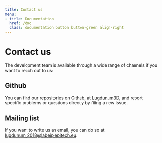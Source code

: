 ```yaml
---
title: Contact us
menu:
- title: Documentation
  href: /doc
  class: documentation button button-green align-right
---
```


# Contact us

The development team is available through a wide range of channels if you want to reach out to us:

## Github

You can find our repositories on Github, at [Lugdunum3D](https://github.com/Lugdunum3D "Lugdunum3D's Github organization"), and report specific problems or questions directly by filing a new issue.

## Mailing list

If you want to write us an email, you can do so at [lugdunum_2018@labeip.epitech.eu](mailto:lugdunum_2018@labeip.epitech.eu).
